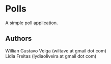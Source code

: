 Polls
================================================

A simple poll application.

Authors
------------------------------------------------
Willian Gustavo Veiga (wiltave at gmail dot com)  
Lidia Freitas (lydiaoliveira at gmail dot com)
